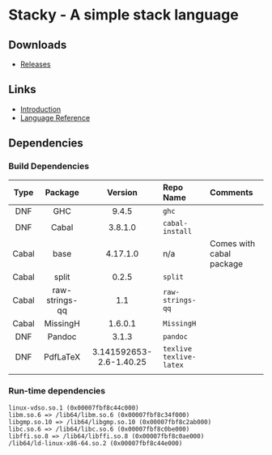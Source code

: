 # Stacky - A simple stack language

## Downloads

* [Releases](https://www.dropbox.com/scl/fo/w3r8zo3och43dybheyspl/AHpmO0q0heWiFuOWt2gSwCE?rlkey=pwz1f8j1yuqd00grj88re745o&st=xx54wmnf&dl=0)

## Links
* [Introduction](Introduction.md)
* [Language Reference](Reference.md)


## Dependencies

### Build Dependencies

| Type  | Package        | Version                 | Repo Name               | Comments                 |
|:-----:|:--------------:|:-----------------------:|:------------------------|:-------------------------|
| DNF   | GHC            | 9.4.5                   | `ghc`                   |                          |
| DNF   | Cabal          | 3.8.1.0                 | `cabal-install`         |                          |
| Cabal | base           | 4.17.1.0                | n/a                     | Comes with cabal package |
| Cabal | split          | 0.2.5                   | `split`                 |                          |
| Cabal | raw-strings-qq | 1.1                     | `raw-strings-qq`        |                          |
| Cabal | MissingH       | 1.6.0.1                 | `MissingH`              |                          |
| DNF   | Pandoc         | 3.1.3                   | `pandoc`                |                          |
| DNF   | PdfLaTeX       | 3.141592653-2.6-1.40.25 | `texlive texlive-latex` |                          |
|       |                |                         |                         |                          |

### Run-time dependencies

```
linux-vdso.so.1 (0x00007fbf8c44c000)
libm.so.6 => /lib64/libm.so.6 (0x00007fbf8c34f000)
libgmp.so.10 => /lib64/libgmp.so.10 (0x00007fbf8c2ab000)
libc.so.6 => /lib64/libc.so.6 (0x00007fbf8c0be000)
libffi.so.8 => /lib64/libffi.so.8 (0x00007fbf8c0ae000)
/lib64/ld-linux-x86-64.so.2 (0x00007fbf8c44e000)
```

